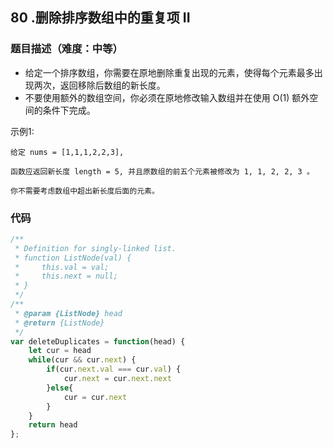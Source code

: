 <!--
 * @Author: your name
 * @Date: 2020-03-12 23:20:54
 * @LastEditTime: 2020-10-22 22:20:53
 * @LastEditors: Please set LastEditors
 * @Description: In User Settings Edit
 * @FilePath: /leetcode_fe/51-100/53_最大子序和.md
 -->
## 80 .删除排序数组中的重复项 II

### 题目描述（难度：中等）
+ 给定一个排序数组，你需要在原地删除重复出现的元素，使得每个元素最多出现两次，返回移除后数组的新长度。
+ 不要使用额外的数组空间，你必须在原地修改输入数组并在使用 O(1) 额外空间的条件下完成。

示例1:
```
给定 nums = [1,1,1,2,2,3],

函数应返回新长度 length = 5, 并且原数组的前五个元素被修改为 1, 1, 2, 2, 3 。

你不需要考虑数组中超出新长度后面的元素。
```


### 代码

```javascript
/**
 * Definition for singly-linked list.
 * function ListNode(val) {
 *     this.val = val;
 *     this.next = null;
 * }
 */
/**
 * @param {ListNode} head
 * @return {ListNode}
 */
var deleteDuplicates = function(head) {
    let cur = head
    while(cur && cur.next) {
        if(cur.next.val === cur.val) {
            cur.next = cur.next.next
        }else{
            cur = cur.next
        }
    }
    return head
};

```


